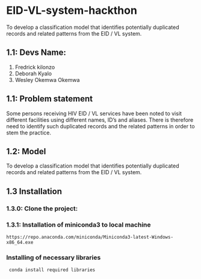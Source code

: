 # EID-VL-system-hackthon
To develop a classification model that identifies potentially duplicated records and related patterns from the EID / VL system.

## 1.1: Devs Name:
1. Fredrick kilonzo
2. Deborah Kyalo
3. Wesley Okemwa
Okemwa
## 1.1: Problem statement

Some persons receiving HIV EID / VL services have been noted to visit different facilities using different names, ID’s and aliases. There is therefore need to identify such duplicated records and the related patterns in order to stem the practice.

## 1.2: Model 
To develop a classification model that identifies potentially duplicated records and related patterns from the EID / VL system.

## 1.3 Installation
  ### 1.3.0: Clone the project:
    
  ### 1.3.1: Installation of miniconda3 to local machine
    https://repo.anaconda.com/miniconda/Miniconda3-latest-Windows-x86_64.exe
    
  ### Installing of necessary libraries
     conda install required libraries 
     
